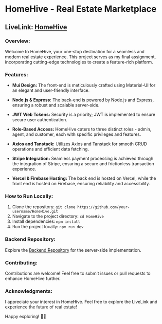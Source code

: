 # HomeHive - Real Estate Marketplace

## LiveLink: [HomeHive](https://homehive-84c83.web.app/)

### Overview:

Welcome to HomeHive, your one-stop destination for a seamless and modern real estate experience. This project serves as my final assignment, incorporating cutting-edge technologies to create a feature-rich platform.

### Features:

- **Mui Design:** The front-end is meticulously crafted using Material-UI for an elegant and user-friendly interface.
  
- **Node.js & Express:** The back-end is powered by Node.js and Express, ensuring a robust and scalable server-side.

- **JWT Web Tokens:** Security is a priority; JWT is implemented to ensure secure user authentication.

- **Role-Based Access:** HomeHive caters to three distinct roles - admin, agent, and customer, each with specific privileges and features.

- **Axios and Tanstack:** Utilizes Axios and Tanstack for smooth CRUD operations and efficient data fetching.

- **Stripe Integration:** Seamless payment processing is achieved through the integration of Stripe, ensuring a secure and frictionless transaction experience.

- **Vercel & Firebase Hosting:** The back end is hosted on Vercel, while the front end is hosted on Firebase, ensuring reliability and accessibility.

### How to Run Locally:

1. Clone the repository: `git clone https://github.com/your-username/HomeHive.git`
2. Navigate to the project directory: `cd HomeHive`
3. Install dependencies: `npm install`
4. Run the project locally: `npm run dev`

### Backend Repository:

Explore the [Backend Repository](https://github.com/tawhid-choudhury/home-hive-Real-estate-website-server) for the server-side implementation.

### Contributing:

Contributions are welcome! Feel free to submit issues or pull requests to enhance HomeHive further.

### Acknowledgments:

I appreciate your interest in HomeHive. Feel free to explore the LiveLink and experience the future of real estate!

Happy exploring! 🏡✨
